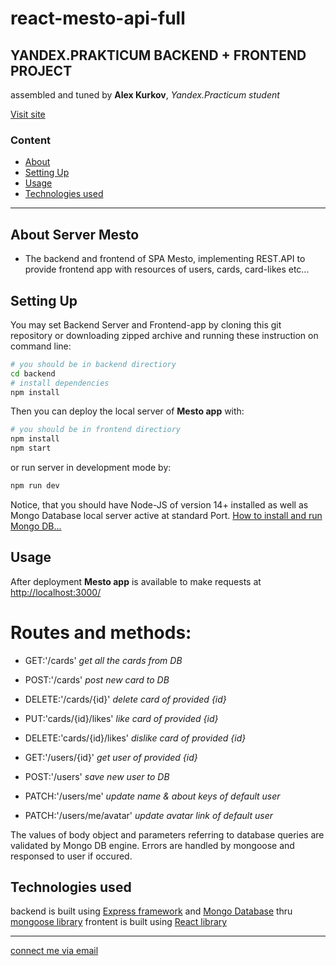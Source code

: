# **react-mesto-api-full**
**YANDEX.PRAKTICUM BACKEND + FRONTEND PROJECT**
--------------

assembled and tuned by **Alex Kurkov**,
_Yandex.Practicum student_

[Visit site](https://alex-kurkov.github.io/mesto-react/)

### **Content**
  - [About](#About-Server-Mesto)
  - [Setting Up](#Setting-Up)
  - [Usage](#Usage)
  - [Technologies used](#Technologies-used)
---------------------

## About Server Mesto
- The backend and frontend of SPA Mesto, implementing REST.API to provide frontend app with resources of users, cards, card-likes etc... 

## Setting Up
You may set Backend Server and Frontend-app by cloning this git repository or downloading zipped archive and running these instruction on command line:
```bash
# you should be in backend directiory
cd backend
# install dependencies
npm install
```
Then you can deploy the local server of **Mesto app** with:
 ```bash
# you should be in frontend directiory
npm install
npm start
```
or run server in development mode by:
 ```bash
npm run dev
```
Notice, that you should have Node-JS of version 14+ installed as well as Mongo Database local server active at standard Port. [How to install and run Mongo DB...](https://docs.mongodb.com/manual/installation/)


## Usage
After deployment **Mesto app** is available to make requests at [http://localhost:3000/](http://localhost:3000/)

# Routes and methods:
  - GET:'/cards'  *get all the cards from DB* 
  - POST:'/cards' *post new card to DB*
  - DELETE:'/cards/{id}' *delete card of provided {id}*
  - PUT:'cards/{id}/likes' *like card of provided {id}*
  - DELETE:'cards/{id}/likes' *dislike card of provided {id}*

  - GET:'/users/{id}' *get user of provided {id}* 
  - POST:'/users' *save new user to DB*
  - PATCH:'/users/me' *update name & about keys of default user*
  - PATCH:'/users/me/avatar' *update avatar link of default user*

The values of body object and parameters referring to database queries are validated by Mongo DB engine. Errors are handled by mongoose and responsed to user if occured.

## Technologies used
backend is built using [Express framework](https://expressjs.com/) and [Mongo Database](https://www.mongodb.com/) thru [mongoose library](https://mongoosejs.com/docs/)
frontent is built using [React library](https://reactjs.org/)

--------
[connect me via email](mailto:alexkourkov@yandex.ru "Email")
